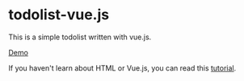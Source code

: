 # todolist-vue.js
This is a simple todolist written with vue.js.

[Demo](https://www.darklyh.com/todolist/)

If you haven't learn about HTML or Vue.js, you can read this [tutorial](https://www.darklyh.com/2021/06/19/HTML-And-Vue/).
